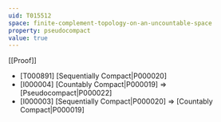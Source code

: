 ```yaml
---
uid: T015512
space: finite-complement-topology-on-an-uncountable-space
property: pseudocompact
value: true
---
```

[[Proof]]

* [T000891] [Sequentially Compact|P000020]
* [I000004] [Countably Compact|P000019] => [Pseudocompact|P000022]
* [I000003] [Sequentially Compact|P000020] => [Countably Compact|P000019]

